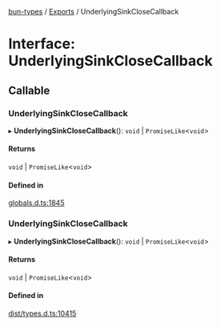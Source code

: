 [bun-types](../README.md) / [Exports](../modules.md) / UnderlyingSinkCloseCallback

# Interface: UnderlyingSinkCloseCallback

## Callable

### UnderlyingSinkCloseCallback

▸ **UnderlyingSinkCloseCallback**(): `void` \| `PromiseLike`<`void`\>

#### Returns

`void` \| `PromiseLike`<`void`\>

#### Defined in

[globals.d.ts:1845](https://github.com/valgaze/bun-types/blob/5e53f27/globals.d.ts#L1845)

### UnderlyingSinkCloseCallback

▸ **UnderlyingSinkCloseCallback**(): `void` \| `PromiseLike`<`void`\>

#### Returns

`void` \| `PromiseLike`<`void`\>

#### Defined in

[dist/types.d.ts:10415](https://github.com/valgaze/bun-types/blob/5e53f27/dist/types.d.ts#L10415)
